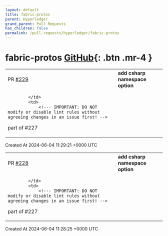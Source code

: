 ```yaml
---
layout: default
title: fabric-protos
parent: Hyperledger
grand_parent: Pull Requests
has_children: false
permalink: /pull-requests/hyperledger/fabric-protos
---
```


# fabric-protos <span class="fs-3 right-align">[GitHub](https://github.com/hyperledger/fabric-protos){: .btn .mr-4 }</span>


<div>
    <table>
        <tr>
            <td>
                PR <a href="https://github.com/hyperledger/fabric-protos/pull/229" class=".btn">#229</a>
            </td>
            <td>
                <b>
                    add csharp namespace option
                </b>
            </td>
        </tr>
        <tr>
            <td>
                
            </td>
            <td>
                <!--- IMPORTANT: DO NOT modify or disable lint rules without agreeing changes in an issue first! -->
<!--- Any changes to lint rules and breaking change detection should be made in a separate pull  -->
<!--- request with an associated issue.                                                          -->
<!--- Please include a link to the issue in the pull request and DO NOT adjust lint rules to fix -->
<!--- build breaks when submitting any other pull requests.                                      -->

part of #227 
            </td>
        </tr>
    </table>
    <div class="right-align">
        Created At 2024-06-04 11:29:21 +0000 UTC
    </div>
</div>

<div>
    <table>
        <tr>
            <td>
                PR <a href="https://github.com/hyperledger/fabric-protos/pull/228" class=".btn">#228</a>
            </td>
            <td>
                <b>
                    add csharp namespace option
                </b>
            </td>
        </tr>
        <tr>
            <td>
                
            </td>
            <td>
                <!--- IMPORTANT: DO NOT modify or disable lint rules without agreeing changes in an issue first! -->
<!--- Any changes to lint rules and breaking change detection should be made in a separate pull  -->
<!--- request with an associated issue.                                                          -->
<!--- Please include a link to the issue in the pull request and DO NOT adjust lint rules to fix -->
<!--- build breaks when submitting any other pull requests.                                      -->

part of #227
            </td>
        </tr>
    </table>
    <div class="right-align">
        Created At 2024-06-04 11:28:25 +0000 UTC
    </div>
</div>

